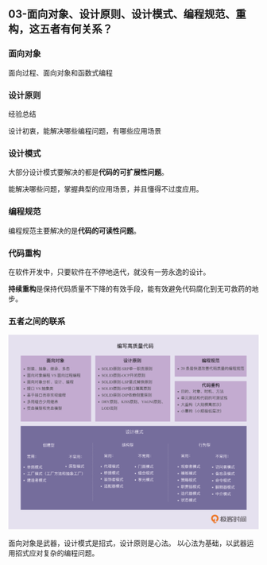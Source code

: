 ## 03-面向对象、设计原则、设计模式、编程规范、重构，这五者有何关系？



### 面向对象

面向过程、面向对象和函数式编程



### 设计原则

经验总结

设计初衷，能解决哪些编程问题，有哪些应用场景



### 设计模式

大部分设计模式要解决的都是**代码的可扩展性问题**。

能解决哪些问题，掌握典型的应用场景，并且懂得不过度应用。

### 编程规范

编程规范主要解决的是**代码的可读性问题**。



### 代码重构

在软件开发中，只要软件在不停地迭代，就没有一劳永逸的设计。

**持续重构**是保持代码质量不下降的有效手段，能有效避免代码腐化到无可救药的地步。



### 五者之间的联系

![](../images/designpattern-001.jpg)



面向对象是武器，设计模式是招式，设计原则是心法。
以心法为基础，以武器运用招式应对复杂的编程问题。